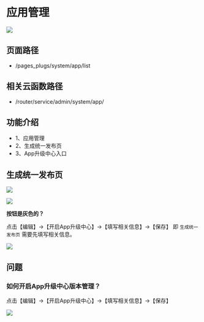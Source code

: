 # 应用管理

![](https://vkceyugu.cdn.bspapp.com/VKCEYUGU-cf0c5e69-620c-4f3c-84ab-f4619262939f/9e0172be-0683-4b4b-b02b-5a2f216387dc.png)

## 页面路径

* /pages_plugs/system/app/list

## 相关云函数路径

* /router/service/admin/system/app/

## 功能介绍

* 1、应用管理
* 2、生成统一发布页
* 3、App升级中心入口

## 生成统一发布页

![](https://vkceyugu.cdn.bspapp.com/VKCEYUGU-cf0c5e69-620c-4f3c-84ab-f4619262939f/3ed3c9f2-6aa6-4909-b90e-1e32b5a6a0b6.png)

![](https://vkceyugu.cdn.bspapp.com/VKCEYUGU-cf0c5e69-620c-4f3c-84ab-f4619262939f/ca866fc7-2c61-4fac-95c2-66416ab01394.png)

**按钮是灰色的？**

点击【编辑】->【开启App升级中心】->【填写相关信息】->【保存】 即 `生成统一发布页` 需要先填写相关信息。

![](https://vkceyugu.cdn.bspapp.com/VKCEYUGU-cf0c5e69-620c-4f3c-84ab-f4619262939f/d8b3d370-9990-4e70-8e4b-3857be5042c1.png)

## 问题

### 如何开启App升级中心版本管理？

点击【编辑】->【开启App升级中心】->【填写相关信息】->【保存】

![](https://vkceyugu.cdn.bspapp.com/VKCEYUGU-cf0c5e69-620c-4f3c-84ab-f4619262939f/d8b3d370-9990-4e70-8e4b-3857be5042c1.png)


